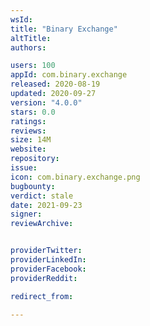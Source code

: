 ```yaml
---
wsId: 
title: "Binary Exchange"
altTitle: 
authors:

users: 100
appId: com.binary.exchange
released: 2020-08-19
updated: 2020-09-27
version: "4.0.0"
stars: 0.0
ratings: 
reviews: 
size: 14M
website: 
repository: 
issue: 
icon: com.binary.exchange.png
bugbounty: 
verdict: stale
date: 2021-09-23
signer: 
reviewArchive:


providerTwitter: 
providerLinkedIn: 
providerFacebook: 
providerReddit: 

redirect_from:

---
```



